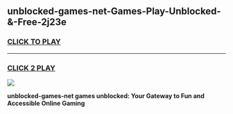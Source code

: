 
## unblocked-games-net-Games-Play-Unblocked-&-Free-2j23e
<h3>
<a href="https://premium76.site?title=unblocked-games-net&ref=24A">CLICK TO PLAY</a></h3>
<hr>

<h3>
<a href="https://premium76.site?title=unblocked-games-net&ref=24A">CLICK 2 PLAY</a>
  
</h3>

<a href="https://premium76.site?title=unblocked-games-net&ref=24A"><img src="https://clearcache.store/games.png"></a>


**unblocked-games-net games unblocked: Your Gateway to Fun and Accessible Online Gaming**
